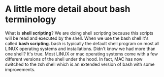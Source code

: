 # A little more detail about bash terminology

What is **shell scripting**? We are doing shell scripting because this scripts will be read and executed by the shell. When we use the bash shell it's called **bash scripting**. bash is typically the default shell program on most all LINUX operating systems and installations. Didn't know we had more than one shell? It's true. Most LINUX or mac operating systems come with a few different versions of the shell under the hood. In fact, MAC has now switched to the zsh shell which is an extended version of bash with some improvements.


